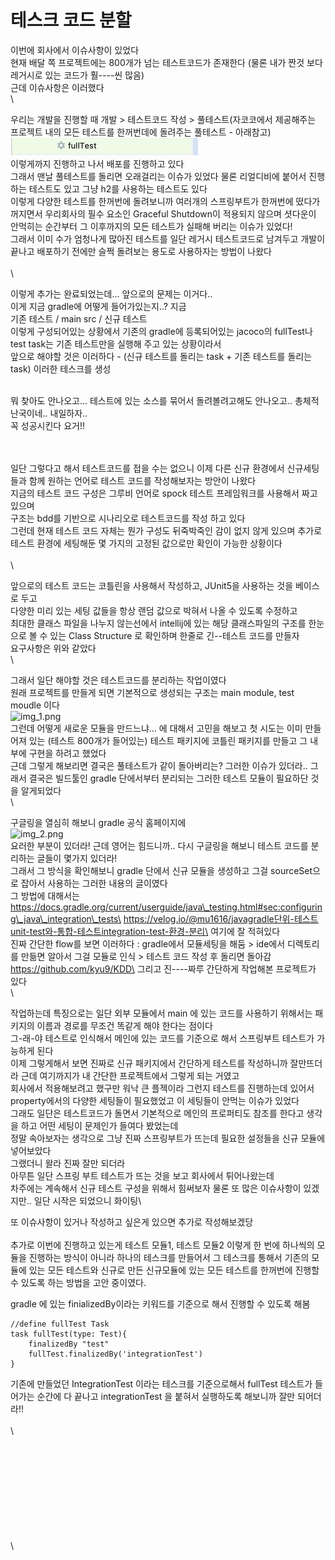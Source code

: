 # 테스크 코드 분할

이번에 회사에서 이슈사항이 있었다\
현재 배달 쪽 프로젝트에는 800개가 넘는 테스트코드가 존재한다 (물론 내가 짠것 보다 레거시로 있는 코드가 훨----씬 많음)\
근데 이슈사항은 이러했다\
\


우리는 개발을 진행할 때 개발 > 테스트코드 작성 > 풀테스트(자코코에서 제공해주는 프로젝트 내의 모든 테스트를 한꺼번데에 돌려주는 풀테스트 - 아래참고)\
![img.png](img/img.png)\
이렇게까지 진행하고 나서 배포를 진행하고 있다\
그래서 맨날 풀테스트를 돌리면 오래걸리는 이슈가 있었다 물론 리얼디비에 붙어서 진행하는 테스트도 있고 그냥 h2를 사용하는 테스트도 있다\
이렇게 다양한 테스트를 한꺼번에 돌려보니까 여러개의 스프링부트가 한꺼번에 떴다가 꺼지면서 우리회사의 필수 요소인 Graceful Shutdown이 적용되지 않으며 셧다운이 안먹히는 순간부터 그 이후까지의 모든 테스트가 실패해 버리는 이슈가 있었다!\
그래서 이미 수가 엄청나게 많아진 테스트를 일단 레거시 테스트코드로 남겨두고 개발이 끝나고 배포하기 전에만 슬쩍 돌려보는 용도로 사용하자는 방법이 나왔다\
\
\

이렇게 추가는 완료되었는데... 앞으로의 문제는 이거다.. <br>
이게 지금 gradle에 어떻게 들어가있는지..? 지금 <br>
기존 테스트 / main src / 신규 테스트 <br>
이렇게 구성되어있는 상황에서 기존의 gradle에 등록되어있는 jacoco의 fullTest나 test task는 기존 테스트만을 실행해 주고 있는 상황이라서 <br>
앞으로 해야할 것은 이러하다 - (신규 테스트를 돌리는 task + 기존 테스트를 돌리는 task) 이러한 테스크를 생성 <br>
<br>

뭐 찾아도 안나오고... 테스트에 있는 소스를 묶어서 돌려볼려고해도 안나오고.. 총체적 난국이네.. 내일하자..  <br>
꼭 성공시킨다 요거!! <br>
<br><br>




일단 그렇다고 해서 테스트코드를 접을 수는 없으니 이제 다른 신규 환경에서 신규세팅들과 함께 원하는 언어로 테스트 코드를 작성해보자는 방안이 나왔다\
지금의 테스트 코드 구성은 그루비 언어로 spock 테스트 프레임워크를 사용해서 짜고 있으며\
구조는 bdd를 기반으로 시나리오로 테스트코드를 작성 하고 있다\
그런데 현재 테스트 코드 자체는 뭔가 구성도 뒤죽박죽인 감이 없지 않게 있으며 추가로 테스트 환경에 세팅해둔 몇 가지의 고정된 값으로만 확인이 가능한 상황이다\
\
\


앞으로의 테스트 코드는 코틀린을 사용해서 작성하고, JUnit5을 사용하는 것을 베이스로 두고\
다양한 미리 있는 세팅 값들을 항상 랜덤 값으로 박혀서 나올 수 있도록 수정하고\
최대한 클래스 파일을 나누지 않는선에서 intellij에 있는 해당 클래스파일의 구조를 한눈으로 볼 수 있는 Class Structure 로 확인하며 한줄로 긴--테스트 코드를 만들자\
요구사항은 위와 같았다\
\


그래서 일단 해야할 것은 테스트코드를 분리하는 작업이였다\
원래 프로젝트를 만들게 되면 기본적으로 생성되는 구조는 main module, test moudle 이다\
![img\_1.png](img/img\_1.png)\
그런데 어떻게 새로운 모듈을 만드느냐... 에 대해서 고민을 해보고 첫 시도는 이미 만들어져 있는 (테스트 800개가 들어있는) 테스트 패키지에 코틀린 패키지를 만들고 그 내부에 구현을 하려고 했었다\
근데 그렇게 해보리면 결국은 풀테스트가 같이 돌아버리는? 그러한 이슈가 있더라.. 그래서 결국은 빌드툴인 gradle 단에서부터 분리되는 그러한 테스트 모듈이 필요하단 것을 알게되었다\
\


구글링을 열심히 해보니 gradle 공식 홈페이지에\
![img\_2.png](img/img\_2.png)\
요러한 부분이 있더라! 근데 영어는 힘드니까.. 다시 구글링을 해보니 테스트 코드를 분리하는 글들이 몇가지 있더라!\
그래서 그 방식을 확인해보니 gradle 단에서 신규 모듈을 생성하고 그걸 sourceSet으로 잡아서 사용하는 그러한 내용의 글이였다\
그 방법에 대해서는 https://docs.gradle.org/current/userguide/java\_testing.html#sec:configuring\_java\_integration\_tests\
https://velog.io/@mu1616/javagradle단위-테스트unit-test와-통합-테스트integration-test-환경-분리\
여기에 잘 적혀있다\
진짜 간단한 flow를 보면 이러하다 : gradle에서 모듈세팅을 해둠 > ide에서 디렉토리를 만듦면 알아서 그걸 모듈로 인식 > 테스트 코드 작성 후 돌리면 돌아감\
https://github.com/kyu9/KDD\
그리고 진----짜루 간단하게 작업해본 프로젝트가 있다\
\


작업하는데 특징으로는 일단 외부 모듈에서 main 에 있는 코드를 사용하기 위해서는 패키지의 이름과 경로를 무조건 똑같게 해야 한다는 점이다\
그-래-야 테스트로 인식해서 메인에 있는 코드를 기준으로 해서 스프링부트 테스트가 가능하게 된다\
이제 그렇게해서 보면 진짜로 신규 패키지에서 간단하게 테스트를 작성하니까 잘만뜨더라 근데 여기까지가 내 간단한 프로젝트에서 그렇게 되는 거였고\
회사에서 적용해보려고 했구만 워낙 큰 플젝이라 그런지 테스트를 진행하는데 있어서 property에서의 다양한 세팅들이 필요했었고 이 세팅들이 안먹는 이슈가 있었다\
그래도 일단은 테스트코드가 돌면서 기본적으로 메인의 프로퍼티도 참조를 한다고 생각을 하고 어떤 세팅이 문제인가 들여다 봤었는데\
정말 속아보자는 생각으로 그냥 진짜 스프링부트가 뜨는데 필요한 설정들을 신규 모듈에 넣어보았다\
그랬더니 왈라 진짜 잘만 되더라\
아무튼 일단 스프링 부트 테스트가 뜨는 것을 보고 회사에서 튀어나왔는데\
차주에는 계속해서 신규 테스트 구성을 위해서 힘써보자 물론 또 많은 이슈사항이 있겠지만.. 일단 시작은 되었으니 화이팅\


또 이슈사항이 있거나 작성하고 싶은게 있으면 추가로 작성해보겠당\
\
추가로 이번에 진행하고 있는게 테스트 모듈1, 테스트 모듈2 이렇게 한 번에 하나씩의 모듈을 진행하는 방식이 아니라 하나의 테스크를 만들어서 그 테스크를 통해서 기존의 모듈에 있는 모든 테스트와 신규로 만든 신규모듈에 있는 모든 테스트를 한꺼번에 진행할 수 있도록 하는 방법을 고안 중이였다.

gradle 에 있는 finializedBy이라는 키워드를 기준으로 해서 진행할 수 있도록 해봄

```
//define fullTest Task
task fullTest(type: Test){
    finalizedBy "test"
    fullTest.finalizedBy('integrationTest')
}
```

기존에 만들었던 IntegrationTest 이라는 테스크를 기준으로해서 fullTest 테스트가 들어가는 순간에 다 끝나고 integrationTest 을 붙혀서 실행하도록 해보니까 잘만 되어더라!! \
\
\


\
\
\
\
\
\
\
\
\
\
